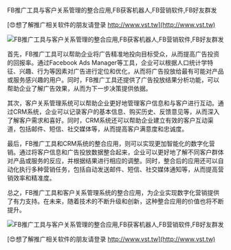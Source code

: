 FB推广工具与客户关系管理的整合应用,FB获客机器人,FB营销软件,FB好友群发

[😍想了解推广相关软件的朋友请登录 http://www.vst.tw](http://www.vst.tw)

 <center><img src="https://vst.tw/MP4/tuiguang/png/1.png" alt="FB推广工具与客户关系管理的整合应用,FB获客机器人,FB营销软件,FB好友群发"></center>

首先，FB推广工具可以帮助企业将广告精准地投向目标受众，从而提高广告投资的回报率。通过Facebook Ads Manager等工具，企业可以根据人口统计学特征、兴趣、行为等因素对广告进行定位和优化，从而将广告投放给最有可能对产品或服务感兴趣的用户。同时，FB推广工具还提供了广告投放结果分析功能，可以帮助企业了解广告效果，从而为下一步决策提供依据。

其次，客户关系管理系统可以帮助企业更好地管理客户信息和与客户进行互动。通过CRM系统，企业可以记录客户的基本信息、购买历史、反馈意见等，从而深入了解客户需求和喜好。同时，CRM系统还可以帮助企业建立有效的客户互动渠道，包括邮件、短信、社交媒体等，从而提高客户满意度和忠诚度。

最后，FB推广工具和CRM系统的整合应用，则可以实现更加智能化的数字化营销。通过将客户信息和广告投放数据整合起来，企业可以更好地了解不同客户群体对产品或服务的反应，并根据结果进行相应的调整。同时，整合后的应用还可以自动化执行多种营销任务，包括自动发送邮件、短信、社交媒体通知等，从而提高营销效率和精准度。

总之，FB推广工具和客户关系管理系统的整合应用，为企业实现数字化营销提供了有力支持。在未来，随着技术的不断升级和创新，这种整合应用的价值也将不断提升。

 <center><img src="https://vst.tw/MP4/tuiguang/png/3.png" alt="FB推广工具与客户关系管理的整合应用,FB获客机器人,FB营销软件,FB好友群发"></center>

[😍想了解推广相关软件的朋友请登录 http://www.vst.tw](http://www.vst.tw)



